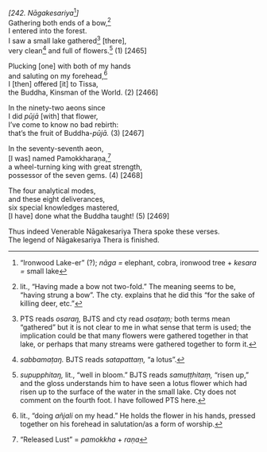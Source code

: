 *\[242. Nāgakesariya*[^1]*\]*  
Gathering both ends of a bow,[^2]  
I entered into the forest.  
I saw a small lake gathered[^3] \[there\],  
very clean[^4] and full of flowers.[^5] (1) \[2465\]

Plucking \[one\] with both of my hands  
and saluting on my forehead,[^6]  
I \[then\] offered \[it\] to Tissa,  
the Buddha, Kinsman of the World. (2) \[2466\]

In the ninety-two aeons since  
I did *pūjā* \[with\] that flower,  
I’ve come to know no bad rebirth:  
that’s the fruit of Buddha-*pūjā.* (3) \[2467\]

In the seventy-seventh aeon,  
\[I was\] named Pamokkharaṇa,[^7]  
a wheel-turning king with great strength,  
possessor of the seven gems. (4) \[2468\]

The four analytical modes,  
and these eight deliverances,  
six special knowledges mastered,  
\[I have\] done what the Buddha taught! (5) \[2469\]

Thus indeed Venerable Nāgakesariya Thera spoke these verses.  
The legend of Nāgakesariya Thera is finished.

[^1]: “Ironwood Lake-er” (?); *nāga =* elephant, cobra, ironwood tree + *kesara =* small lake

[^2]: lit., “Having made a bow not two-fold.” The meaning seems to be, “having strung a bow”. The cty. explains that he did this “for the sake of killing deer, etc.”

[^3]: PTS reads *osaraŋ,* BJTS and cty read *osaṭaṃ;* both terms mean “gathered” but it is not clear to me in what sense that term is used; the implication could be that many flowers were gathered together in that lake, or perhaps that many streams were gathered together to form it.

[^4]: *sabbamaṭaŋ.* BJTS reads *satapattaṃ,* “a lotus”.

[^5]: *supupphitaŋ,* lit., “well in bloom.” BJTS reads *samuṭṭhitaṃ,* “risen up,” and the gloss understands him to have seen a lotus flower which had risen up to the surface of the water in the small lake. Cty does not comment on the fourth foot. I have followed PTS here.

[^6]: lit., “doing *añjali* on my head.” He holds the flower in his hands, pressed together on his forehead in salutation/as a form of worship.

[^7]: “Released Lust” = *pamokkha* + *raṇa*
